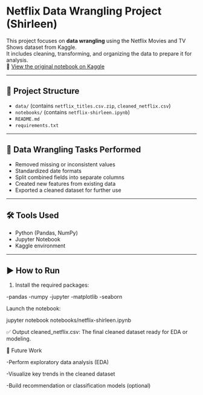 # Netflix Data Wrangling Project (Shirleen)

This project focuses on **data wrangling** using the Netflix Movies and TV Shows dataset from Kaggle.  
It includes cleaning, transforming, and organizing the data to prepare it for analysis.  
🔗 [View the original notebook on Kaggle](https://www.kaggle.com/code/shirleensimon/netflix-shirleen)

---


## 📁 Project Structure

- `data/` (contains `netflix_titles.csv.zip`, `cleaned_netflix.csv`)
- `notebooks/` (contains `netflix-shirleen.ipynb`)
- `README.md`
- `requirements.txt`




---

## 🧹 Data Wrangling Tasks Performed

- Removed missing or inconsistent values
- Standardized date formats
- Split combined fields into separate columns
- Created new features from existing data
- Exported a cleaned dataset for further use

---

## 🛠️ Tools Used

- Python (Pandas, NumPy)
- Jupyter Notebook
- Kaggle environment

---

## ▶️ How to Run

1. Install the required packages:

-pandas
-numpy
-jupyter
-matplotlib
-seaborn


Launch the notebook:

jupyter notebook notebooks/netflix-shirleen.ipynb


✅ Output
cleaned_netflix.csv: The final cleaned dataset ready for EDA or modeling.

📌 Future Work

-Perform exploratory data analysis (EDA)

-Visualize key trends in the cleaned dataset

-Build recommendation or classification models (optional)








